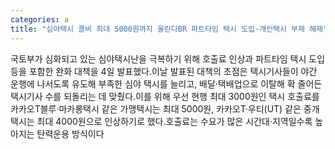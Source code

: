 ```yaml
---
categories: a
title: "심야택시 콜비 최대 5000원까지 올린다BR 파트타임 택시 도입·개인택시 부제 해제"
---
```

국토부가 심화되고 있는 심야택시난을 극복하기 위해 호출료 인상과 파트타임 택시 도입 등을 포함한 완화 대책을 4일 발표했다.이날 발표된 대책의 초점은 택시기사들이 야간 운행에 나서도록 유도해 부족한 심야 택시를 늘리고, 배달·택배업으로 이탈해 확 줄어든 택시기사 수를 되돌리는 데 맞췄다.이를 위해 우선 현행 최대 3000원인 택시 호출료를 카카오T블루·마카롱택시 같은 가맹택시는 최대 5000원, 카카오T·우티(UT) 같은 중개택시는 최대 4000원으로 인상하기로 했다.호출료는 수요가 많은 시간대·지역일수록 높아지는 탄력운용 방식이다
